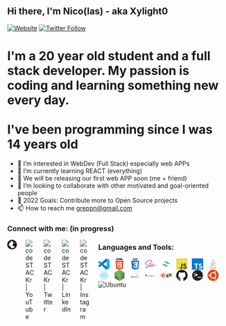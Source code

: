 ## Hi there, I'm Nico(las) - aka Xylight0

[![Website](https://img.shields.io/website?label=Xylight.com&style=for-the-badge&url=https%3A%2F%2Fgoogle.com)](https://google.com)
[![Twitter Follow](https://img.shields.io/twitter/follow/Xylight0?color=1DA1F2&logo=twitter&style=for-the-badge)](https://twitter.com/intent/follow?original_referer=https%3A%2F%2Fgithub.com%2FcodeSTACKr&screen_name=codeSTACKr)

# I'm a 20 year old student and a full stack developer. My passion is coding and learning something new every day. <br> <br> I've been programming since I was 14 years old



- 👀 I’m interested in WebDev (Full Stack) especially web APPs
- 🌱 I’m currently learning REACT (everything)
- 🔭 We will be releasing our first web APP soon (me + friend)
- 👯 I’m looking to collaborate with other motivated and goal-oriented people
- 🥅 2022 Goals: Contribute more to Open Source projects
- 📫 How to reach me greppn@gmail.com

### Connect with me: (in progress)

<img alt="codeSTACKr.com" width="22px" style="float:left; padding-right:20px; " src="https://raw.githubusercontent.com/iconic/open-iconic/master/svg/globe.svg" /><space>
<img alt="codeSTACKr | YouTube" width="22px" style="float:left; padding-right:20px" src="https://cdn.jsdelivr.net/npm/simple-icons@v3/icons/youtube.svg" />
<img alt="codeSTACKr | Twitter" width="22px" style="float:left; padding-right:20px" src="https://cdn.jsdelivr.net/npm/simple-icons@v3/icons/twitter.svg" />
<img alt="codeSTACKr | LinkedIn" width="22px" style="float:left; padding-right:20px" src="https://cdn.jsdelivr.net/npm/simple-icons@v3/icons/linkedin.svg" />
<img alt="codeSTACKr | Instagram" width="22px" style="float:left; padding-right:20px" src="https://cdn.jsdelivr.net/npm/simple-icons@v3/icons/instagram.svg" />

### Languages and Tools:

<img align="left" alt="Visual Studio Code" width="26px" style="float:left; padding-right:10px" src="https://raw.githubusercontent.com/github/explore/80688e429a7d4ef2fca1e82350fe8e3517d3494d/topics/visual-studio-code/visual-studio-code.png" />
<img align="left" alt="HTML5" width="26px" style="float:left; padding-right:10px" src="https://raw.githubusercontent.com/github/explore/80688e429a7d4ef2fca1e82350fe8e3517d3494d/topics/html/html.png" />
<img align="left" alt="CSS3" width="26px" style="float:left; padding-right:10px" src="https://raw.githubusercontent.com/github/explore/80688e429a7d4ef2fca1e82350fe8e3517d3494d/topics/css/css.png" />
<img align="left" alt="Sass" width="26px" style="float:left; padding-right:10px" src="https://raw.githubusercontent.com/github/explore/80688e429a7d4ef2fca1e82350fe8e3517d3494d/topics/sass/sass.png" />
<img align="left" alt="Tailwind" width="26px" style="float:left; padding-right:10px" src="https://raw.githubusercontent.com/github/explore/80688e429a7d4ef2fca1e82350fe8e3517d3494d/topics/tailwind/tailwind.png" />
<img align="left" alt="JavaScript" width="26px" style="float:left; padding-right:10px" src="https://raw.githubusercontent.com/github/explore/80688e429a7d4ef2fca1e82350fe8e3517d3494d/topics/javascript/javascript.png" />
  <img align="left" alt="JavaScript" width="26px" style="float:left; padding-right:10px" src="https://raw.githubusercontent.com/github/explore/80688e429a7d4ef2fca1e82350fe8e3517d3494d/topics/typescript/typescript.png" />
<img align="left" alt="Typescript" width="26px" style="float:left; padding-right:10px" src="https://raw.githubusercontent.com/github/explore/80688e429a7d4ef2fca1e82350fe8e3517d3494d/topics/java/java.png" />
<img align="left" alt="React" width="26px" style="float:left; padding-right:10px" src="https://raw.githubusercontent.com/github/explore/80688e429a7d4ef2fca1e82350fe8e3517d3494d/topics/react/react.png" />
<img align="left" alt="Node.js" width="26px" style="float:left; padding-right:10px" src="https://raw.githubusercontent.com/github/explore/80688e429a7d4ef2fca1e82350fe8e3517d3494d/topics/nodejs/nodejs.png" />
<img align="left" alt="MySQL" width="26px" style="float:left; padding-right:10px" src="https://raw.githubusercontent.com/github/explore/80688e429a7d4ef2fca1e82350fe8e3517d3494d/topics/mysql/mysql.png" />
<img align="left" alt="MongoDB" width="26px" style="float:left; padding-right:10px" src="https://raw.githubusercontent.com/github/explore/80688e429a7d4ef2fca1e82350fe8e3517d3494d/topics/mongodb/mongodb.png" />
<img align="left" alt="Git" width="26px" style="float:left; padding-right:10px" src="https://raw.githubusercontent.com/github/explore/80688e429a7d4ef2fca1e82350fe8e3517d3494d/topics/git/git.png" />
<img align="left" alt="GitHub" width="26px" style="float:left; padding-right:10px" src="https://raw.githubusercontent.com/github/explore/78df643247d429f6cc873026c0622819ad797942/topics/github/github.png" />
<img align="left" alt="Terminal" width="26px" style="float:left; padding-right:10px" src="https://raw.githubusercontent.com/github/explore/80688e429a7d4ef2fca1e82350fe8e3517d3494d/topics/terminal/terminal.png" />
<img align="left" alt="Ubuntu" width="26px" style="float:left; padding-right:10px" src="https://raw.githubusercontent.com/github/explore/80688e429a7d4ef2fca1e82350fe8e3517d3494d/topics/ubuntu/ubuntu.png" />
<br><br><br>
<img align="left" alt="Ubuntu" style="float:left;" src="https://github-readme-stats.vercel.app/api?username=Xylight0&&show_icons=true&title_color=A9A9A9&icon_color=bb2acf&text_color=daf7dc&bg_color=blue" />
 
  
